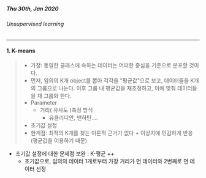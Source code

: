##### Thu 30th, Jan 2020

###### Unsupervised learning

---



#### 1. K-means

> - 가정: 동일한 클래스에 속하는 데이터는 어떠한 중심을 기준으로 분포할 것이다.
> - 먼저, 임의의 K개 object를 뽑아 각각을 "평균값"으로 보고, 데이터들을 K개의 그룹으로 나눈다.  이후 그룹 내 평균값을 재조정하고, 이에 맞춰 데이터들을 재 그룹화 한다.
> - Parameter 
>   - 거리( 유사도 )측정 방식 
>     - 유클리디안, 맨하탄....
>  - 초기값 설정
> - 한계점: 최적의 K개를 찾는 이론적 근거가 없다 + 이상치에 민감하게 반응(평균값을 이용하기 때문)



- 초기값 설정에 대한 문제점 보완 : K-평균 ++
  - 초기값으로, 임의의 데이터 1개로부터 가장 거리가 먼 데이터와 2번째로 먼 데이터 선정





